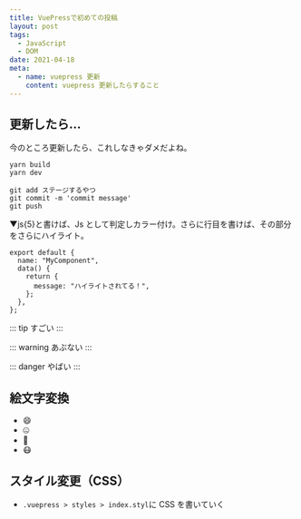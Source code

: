 ```yaml
---
title: VuePressで初めての投稿
layout: post
tags:
  - JavaScript
  - DOM
date: 2021-04-18
meta:
  - name: vuepress 更新
    content: vuepress 更新したらすること
---
```


## 更新したら…

今のところ更新したら、これしなきゃダメだよね。

```
yarn build
yarn dev

git add ステージするやつ
git commit -m 'commit message'
git push
```

▼js{5}と書けば、Js として判定しカラー付け。さらに行目を書けば、その部分をさらにハイライト。

```js{5}
export default {
  name: "MyComponent",
  data() {
    return {
      message: "ハイライトされてる！",
    };
  },
};
```

::: tip
すごい
:::

::: warning
あぶない
:::

::: danger
やばい
:::

## 絵文字変換

- :smile:
- :zipper_mouth_face:
- :thinking:
- :mask:

## スタイル変更（CSS）

- `.vuepress > styles > index.styl`に CSS を書いていく
